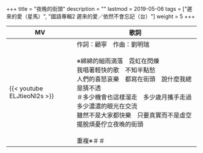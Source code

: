 +++
title = "夜晚的街頭"
description = ""
lastmod = 2019-05-06
tags = ["遲來的愛（星馬）", "國語專輯2 遲來的愛／依然不會忘記（台）"]
weight = 5
+++

MV  | 歌詞  
--------------|-------
{{< youtube ELJtieoNl2s >}}|作詞：顧寧　作曲：劉明瑞<br/><br/>※綿綿的細雨滴落　霓虹在閃爍<br/>我唱著輕快的歌　不知半點愁<br/>人們的喜怒哀樂　都寫在街頭　說什麼我總是猜不透<br/>＃多少機會也這樣溜走　多少歲月攜手走過　多少濃濃的眼光在交流<br/>雖然不是大家都快樂　只要真實而不是虛空　擺脫煩憂佇立夜晚的街頭<br/><br/>重複※＃＃